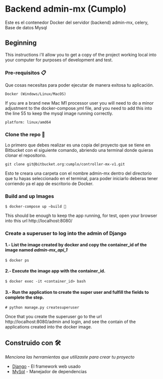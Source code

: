 # Backend admin-mx (Cumplo)

Este es el contenedor Docker del servidor (backend) admin-mx, celery, Base de datos Mysql

## Beginning


This instructions i'll allow you to get a copy of the project working local into your computer for purposes of development and test.


### Pre-requisitos 📋
Que cosas necesitas para poder ejecutar de manera exitosa tu aplicación.

```
Docker (Windows/Linux/MacOS)
```

If you are a brand new Mac M1 processor user you will need to do a minor adjustment to the docker-compose.yml file, and you need to add this into the line 55  to keep the mysql image running correctly.

```
platform: linux/amd64
```

### Clone the repo 🚀
Lo  primero que debes realizar es una copia del proyecto que se tiene en Bitbucket con el siguiente comando, abriendo una terminal donde quieras clonar el repositorio.

```
git clone git@bitbucket.org:cumplo/controller-mx-v1.git
```

Esto te creara una carpeta con el nombre admin-mx dentro del directorio que tu hayas seleccionado en el terminal, para poder iniciarlo deberas tener corriendo ya el app de escritorio de Docker.

### Build and up Images

```
$ docker-compose up —build 🔧
```

This should be enough to keep the app running, for test, open your browser into this url http://localhost:8080/

### Create a superuser to log into the admin of Django

#### 1.- List the image created by docker and copy the container_id of the image named ***admin-mx_api_1***

```
$ docker ps
```

#### 2.- Execute the image app with the container_id.

```
$ docker exec -it <container_id> bash
```

#### 3.- Run the application to create the super user and fulfill the fields to complete the step.


```
# python manage.py createsuperuser 
```

Once that you create the superuser go to the url http://localhost:8080/admin and login, and see the contain of the applications created into the docker image.

## Construido con 🛠️

_Menciona las herramientas que utilizaste para crear tu proyecto_

* [Django](http://www.dropwizard.io/1.0.2/docs/) - El framework web usado
* [MySql](https://maven.apache.org/) - Manejador de dependencias
